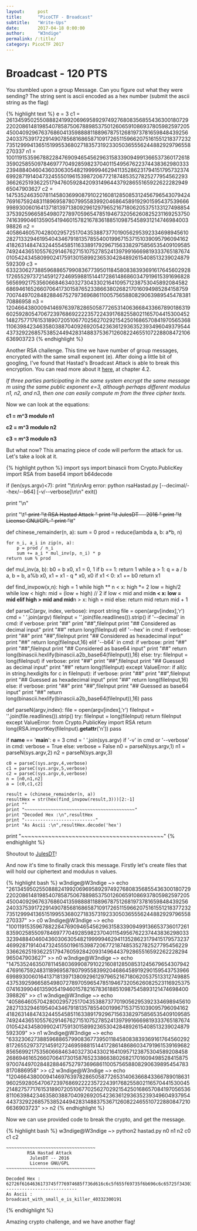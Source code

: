 ```yaml
---
layout:     post
title:      "PicoCTF - Broadcast"
subtitle:   "Write-Ups"
date:       2017-04-18 0:00:00
author:     "W3ndige"
permalink: /:title/
category: PicoCTF 2017
---
```

<h1>Broadcast - 120 PTS</h1>

<p>You stumbled upon a group Message. Can you figure out what they were sending? The string sent is ascii encoded as a hex number (submit the ascii string as the flag)</p>

{% highlight text %}
e = 3
c1 = 261345950255088824199206969589297492768083568554363001807292202086148198540785875067889853750126065910869378059825972054500409296763768604135988881188967875126819737816598484392562403375391722914907856816865871091726511596620751615512183772327351299941365151995536802718357319233050365556244882929796558270337
n1 = 1001191535967882284769094654562963158339094991366537360172618359025855097846977704928598237040115495676223744383629803332394884046043603063054821999994629411352862317941517957323746992871914047324555019615398720677218748535278252779545622933662625193622517947605928420931496443792865516592262228294965047903627
c2 = 147535246350781145803699087910221608128508531245679654307942476916759248311896958780799558399204686458919290159543753966699893006016413718139713809296129796521671806205375133127498854375392596658549807278970596547851946732056260825231169253750741639904613590541946015782167836188510987545893121474698400398826
n2 = 405864605704280029572517043538873770190562953923346989456102827133294619540434679181357855400199671537151039095796094162418263148474324455458511633891792967156338297585653540910958574924436510557629146762715107527852413979916669819333765187674010542434580990241759130158992365304284892615408513239024879592309
c3 = 633230627388596886579908367739501184580838393691617645602928172655297372145912724695988151441728614868603479196153916968285656992175356066846340327304330216410957123875304589208458268694616526607064173015876523386638026821701609498528415875970074497028482884675279736968611005756588082906398954547838170886958
n3 = 1204664380009414697639782865058772653140636684336678901863196025928054706723976869222235722439176825580211657044153004521482757717615318907205106770256270292154250168657084197056536811063984234635803887040926920542363612936352393496049379544437329226857538524494283148837536712608224655107228808472106636903723
{% endhighlight %}

<p>Another RSA challenge. This time we have number of group messages, encrypted with the same small exponent (e). After doing a little bit of googling, I've found that Hastad's Broadcast Attack is able to break this encryption. You can read more about it <a href="http://crypto.stanford.edu/~dabo/papers/RSA-survey.pdf">here</a>, at chapter 4.2. </p>

<p><i>If three parties participating in the same system encrypt the same message m using the same public exponent e=3, although perhaps different modulus n1, n2, and n3, then one can easily compute m from the three cipher texts.</i></p>

<p>Now we can look at the equations: </p>

<p><b>c1 = m^3 modulo n1</b></p>
<p><b>c2 = m^3 modulo n2</b></p>
<p><b>c3 = m^3 modulo n3</b></p>

<p>But what now? This amazing piece of code will perform the attack for us. Let's take a look at it. </p>

{% highlight python %}
import sys
import binascii
from Crypto.PublicKey import RSA
from base64 import b64decode

if (len(sys.argv)<7):
    print "\t\n\nArg error: python rsaHastad.py <n0 File> <n1 File> <n2 File> <c0 File> <c1 File> <c2 File> [--decimal/--hex/--b64] [-v/--verbose]\n\n"
    exit()

print "\n"

print "\t~~~~~~~~~~~~~~~~~~~~~~~~~~~~~~~~~~"
print "\t        RSA Hastad Attack         "
print "\t         JulesDT -- 2016          "
print "\t         License GNU/GPL          "
print "\t~~~~~~~~~~~~~~~~~~~~~~~~~~~~~~~~~~"


def chinese_remainder(n, a):
    sum = 0
    prod = reduce(lambda a, b: a*b, n)

    for n_i, a_i in zip(n, a):
        p = prod / n_i
        sum += a_i * mul_inv(p, n_i) * p
    return sum % prod


def mul_inv(a, b):
    b0 = b
    x0, x1 = 0, 1
    if b == 1: return 1
    while a > 1:
        q = a / b
        a, b = b, a%b
        x0, x1 = x1 - q * x0, x0
    if x1 < 0: x1 += b0
    return x1

def find_invpow(x,n):
    high = 1
    while high ** n < x:
        high *= 2
    low = high/2
    while low < high:
        mid = (low + high) // 2
        if low < mid and mid**n < x:
            low = mid
        elif high > mid and mid**n > x:
            high = mid
        else:
            return mid
    return mid + 1

def parseC(argv, index, verbose):
    import string
    file = open(argv[index],'r')
    cmd = ' '.join(argv)
    fileInput = ''.join(file.readlines()).strip()
    if '--decimal' in cmd:
        if verbose:
            print "##"
            print "##",fileInput
            print "## Considered as decimal input"
            print "##"
        return long(fileInput)
    elif '--hex' in cmd:
        if verbose:
            print "##"
            print "##",fileInput
            print "## Considered as hexadecimal input"
            print "##"
        return long(fileInput,16)
    elif '--b64' in cmd:
        if verbose:
            print "##"
            print "##",fileInput
            print "## Considered as base64 input"
            print "##"
        return long(binascii.hexlify(binascii.a2b_base64(fileInput)),16)
    else:
        try:
            fileInput = long(fileInput)
            if verbose:
                print "##"
                print "##",fileInput
                print "## Guessed as decimal input"
                print "##"
            return long(fileInput)
        except ValueError:
            if all(c in string.hexdigits for c in fileInput):
                if verbose:
                    print "##"
                    print "##",fileInput
                    print "## Guessed as hexadecimal input"
                    print "##"
                return long(fileInput,16)
            else:
                if verbose:
                    print "##"
                    print "##",fileInput
                    print "## Guessed as base64 input"
                    print "##"
                return long(binascii.hexlify(binascii.a2b_base64(fileInput)),16)
            pass

def parseN(argv,index):
    file = open(argv[index],'r')
    fileInput = ''.join(file.readlines()).strip()
    try:
        fileInput = long(fileInput)
        return fileInput
    except ValueError:
        from Crypto.PublicKey import RSA
        return long(RSA.importKey(fileInput).__getattr__('n'))
        pass


if __name__ == '__main__':
    e = 3
    cmd = ' '.join(sys.argv)
    if '-v' in cmd or '--verbose' in cmd:
        verbose = True
    else:
        verbose = False
    n0 = parseN(sys.argv,1)
    n1 = parseN(sys.argv,2)
    n2 = parseN(sys.argv,3)

    c0 = parseC(sys.argv,4,verbose)
    c1 = parseC(sys.argv,5,verbose)
    c2 = parseC(sys.argv,6,verbose)
    n = [n0,n1,n2]
    a = [c0,c1,c2]

    result = (chinese_remainder(n, a))
    resultHex = str(hex(find_invpow(result,3)))[2:-1]
    print ""
    print "~~~~~~~~~~~~~~~~~~~~~~~~~~~~~~~~~~~~~~~~~~"
    print "Decoded Hex :\n",resultHex
    print "---------------------------"
    print "As Ascii :\n",resultHex.decode('hex')
print "~~~~~~~~~~~~~~~~~~~~~~~~~~~~~~~~~~~~~~~~~~"
{% endhighlight %}

<p>Shoutout to <a href="https://github.com/JulesDT">JulesDT</a>!</p>  

<p>And now it's time to finally crack this message. Firstly let's create files that will hold our ciphertext and modulus n values. </p>

{% highlight bash %}
w3ndige@W3ndige ~> echo "261345950255088824199206969589297492768083568554363001807292202086148198540785875067889853750126065910869378059825972054500409296763768604135988881188967875126819737816598484392562403375391722914907856816865871091726511596620751615512183772327351299941365151995536802718357319233050365556244882929796558270337" >> c0
w3ndige@W3ndige ~> echo "1001191535967882284769094654562963158339094991366537360172618359025855097846977704928598237040115495676223744383629803332394884046043603063054821999994629411352862317941517957323746992871914047324555019615398720677218748535278252779545622933662625193622517947605928420931496443792865516592262228294965047903627" >> n0
w3ndige@W3ndige ~> echo "147535246350781145803699087910221608128508531245679654307942476916759248311896958780799558399204686458919290159543753966699893006016413718139713809296129796521671806205375133127498854375392596658549807278970596547851946732056260825231169253750741639904613590541946015782167836188510987545893121474698400398826" >> c1
w3ndige@W3ndige ~> echo "405864605704280029572517043538873770190562953923346989456102827133294619540434679181357855400199671537151039095796094162418263148474324455458511633891792967156338297585653540910958574924436510557629146762715107527852413979916669819333765187674010542434580990241759130158992365304284892615408513239024879592309" >> n1
w3ndige@W3ndige ~> echo "633230627388596886579908367739501184580838393691617645602928172655297372145912724695988151441728614868603479196153916968285656992175356066846340327304330216410957123875304589208458268694616526607064173015876523386638026821701609498528415875970074497028482884675279736968611005756588082906398954547838170886958" >> c2
w3ndige@W3ndige ~> echo "1204664380009414697639782865058772653140636684336678901863196025928054706723976869222235722439176825580211657044153004521482757717615318907205106770256270292154250168657084197056536811063984234635803887040926920542363612936352393496049379544437329226857538524494283148837536712608224655107228808472106636903723" >> n2
{% endhighlight %}

<p>Now we can use provided code to break the crypto, and get the message. </p>

{% highlight bash %}
w3ndige@W3ndige ~> python2 hastad.py n0 n1 n2 c0 c1 c2  


	~~~~~~~~~~~~~~~~~~~~~~~~~~~~~~~~~~
	        RSA Hastad Attack         
	         JulesDT -- 2016          
	         License GNU/GPL          
	~~~~~~~~~~~~~~~~~~~~~~~~~~~~~~~~~~

~~~~~~~~~~~~~~~~~~~~~~~~~~~~~~~~~~~~~~~~~~
Decoded Hex :
62726f6164636173745f776974685f736d616c6c5f655f69735f6b696c6c65725f3430333332333030313931
---------------------------
As Ascii :
broadcast_with_small_e_is_killer_40332300191
~~~~~~~~~~~~~~~~~~~~~~~~~~~~~~~~~~~~~~~~~~
{% endhighlight %}

<p>Amazing crypto challenge, and we have another flag!</p>
